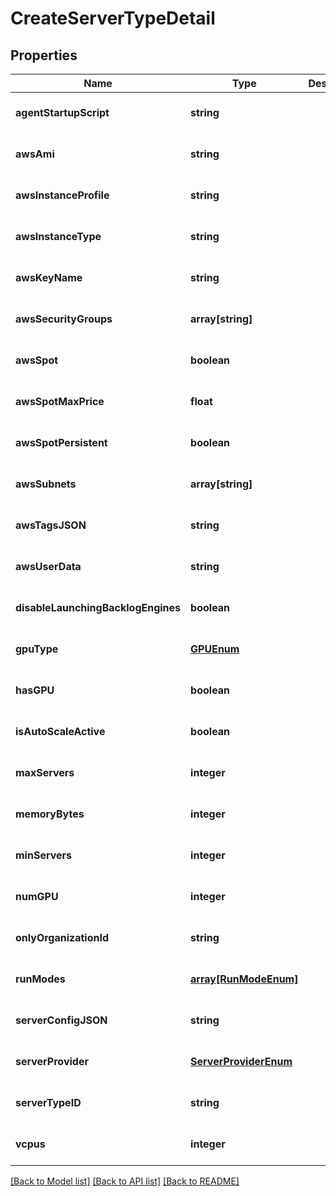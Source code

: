 # CreateServerTypeDetail

## Properties
Name | Type | Description | Notes
------------ | ------------- | ------------- | -------------
**agentStartupScript** | **string** |  | [optional] [default to null]
**awsAmi** | **string** |  | [optional] [default to null]
**awsInstanceProfile** | **string** |  | [optional] [default to null]
**awsInstanceType** | **string** |  | [optional] [default to null]
**awsKeyName** | **string** |  | [optional] [default to null]
**awsSecurityGroups** | **array[string]** |  | [optional] [default to null]
**awsSpot** | **boolean** |  | [optional] [default to null]
**awsSpotMaxPrice** | **float** |  | [optional] [default to null]
**awsSpotPersistent** | **boolean** |  | [optional] [default to null]
**awsSubnets** | **array[string]** |  | [optional] [default to null]
**awsTagsJSON** | **string** |  | [optional] [default to null]
**awsUserData** | **string** |  | [optional] [default to null]
**disableLaunchingBacklogEngines** | **boolean** |  | [optional] [default to null]
**gpuType** | [**GPUEnum**](GPUEnum.md) |  | [optional] [default to null]
**hasGPU** | **boolean** |  | [optional] [default to null]
**isAutoScaleActive** | **boolean** |  | [optional] [default to null]
**maxServers** | **integer** |  | [optional] [default to null]
**memoryBytes** | **integer** |  | [optional] [default to null]
**minServers** | **integer** |  | [optional] [default to null]
**numGPU** | **integer** |  | [optional] [default to null]
**onlyOrganizationId** | **string** |  | [optional] [default to null]
**runModes** | [**array[RunModeEnum]**](RunModeEnum.md) |  | [optional] [default to null]
**serverConfigJSON** | **string** |  | [optional] [default to null]
**serverProvider** | [**ServerProviderEnum**](ServerProviderEnum.md) |  | [optional] [default to null]
**serverTypeID** | **string** |  | [optional] [default to null]
**vcpus** | **integer** |  | [optional] [default to null]

[[Back to Model list]](../README.md#documentation-for-models) [[Back to API list]](../README.md#documentation-for-api-endpoints) [[Back to README]](../README.md)



